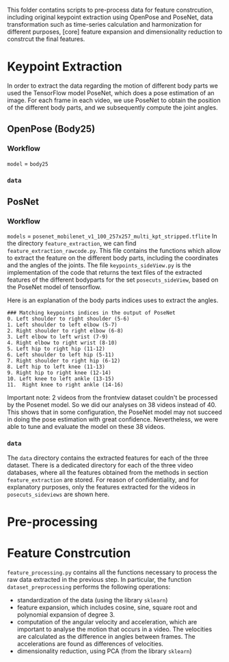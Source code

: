 This folder contatins scripts to pre-process data for feature constrcution, including original keypoint extraction using OpenPose and PoseNet, data transformation such as time-series calculation and harmonization for different purposes, [core] feature expansion and dimensionality reduction to constrcut the final features.

# Keypoint Extraction

In order to extract the data regarding the motion of different body parts we used the TensorFlow model PoseNet, which does a pose estimation of an image. For each frame in each video, we use PoseNet
to obtain the position of the different body parts, and we subsequently compute the joint angles.

## OpenPose (Body25)

### Workflow
```model``` = ```body25```

### ```data```


## PosNet

### Workflow
```models``` =  ```posenet_mobilenet_v1_100_257x257_multi_kpt_stripped.tflite```
In the directory ```feature_extraction```, we can find ```feature_extraction_rawcode.py```. This file contains the functions which allow to extract the feature on the different body parts, including the coordinates and the angles of the joints. The file ```keypoints_sideView.py``` is the implementation of the code that returns the text files of the extracted features of the different bodyparts for the set ```posecuts_sideView```, based on the PoseNet model of tensorflow.

Here is an explanation of the body parts indices uses to extract the angles.
    
    ### Matching keypoints indices in the output of PoseNet
    0. Left shoulder to right shoulder (5-6)
    1. Left shoulder to left elbow (5-7)
    2. Right shoulder to right elbow (6-8)
    3. Left elbow to left wrist (7-9)
    4. Right elbow to right wrist (8-10)
    5. Left hip to right hip (11-12)
    6. Left shoulder to left hip (5-11)
    7. Right shoulder to right hip (6-12)
    8. Left hip to left knee (11-13)
    9. Right hip to right knee (12-14)
    10. Left knee to left ankle (13-15)
    11.  Right knee to right ankle (14-16)
    
Important note: 2 videos from the frontview dataset couldn't be processed by the Posenet model. So we did our analyses on 38 videos instead of 40. This shows that in some configuration, the PoseNet model may not succeed in doing the pose estimation with great confidence. Nevertheless, we were able to tune and evaluate the model on these 38 videos.

### ```data```
The ```data``` directory contains the extracted features for each of the three dataset.  There is a dedicated directory for each of the three video databases, where all the features obtained from the methods in section ```feature_extraction``` are stored. For reason of confidentiality, and for explanatory purposes, only the features extracted for the videos in ```posecuts_sideviews``` are shown here.


# Pre-processing


# Feature Constrcution 
```feature_processing.py``` contains all the functions necessary to process the raw data extracted in the previous step. In particular, the function ```dataset_preprocessing``` performs the following operations:
- standardization of the data (using the library ```sklearn```)
- feature expansion, which includes cosine, sine, square root and polynomial expansion of degree 3.
- computation of the angular velocity and acceleration, which are important to analyse the motion that occurs in a video. The velocities are calculated as the difference in angles between frames. The accelerations are found as differences of velocities.
- dimensionality reduction, using PCA (from the library ```sklearn```)